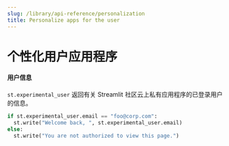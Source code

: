 ```yaml
---
slug: /library/api-reference/personalization
title: Personalize apps for the user
---
```


# 个性化用户应用程序

<TileContainer>
<RefCard href="/library/api-reference/personalization/st.experimental_user" size="two-third">

#### 用户信息

`st.experimental_user` 返回有关 Streamlit 社区云上私有应用程序的已登录用户的信息。

```python
if st.experimental_user.email == "foo@corp.com":
  st.write("Welcome back, ", st.experimental_user.email)
else:
  st.write("You are not authorized to view this page.")
```

</RefCard>
</TileContainer>